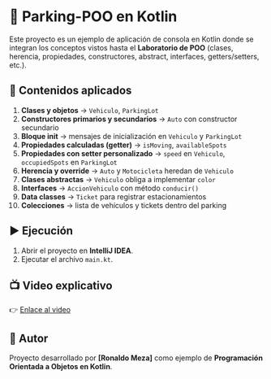 # 🚗 Parking-POO en Kotlin

Este proyecto es un ejemplo de aplicación de consola en Kotlin donde se integran los conceptos vistos hasta el **Laboratorio de POO** (clases, herencia, propiedades, constructores, abstract, interfaces, getters/setters, etc.).

## 📌 Contenidos aplicados
1. **Clases y objetos** → `Vehiculo`, `ParkingLot`
2. **Constructores primarios y secundarios** → `Auto` con constructor secundario
3. **Bloque init** → mensajes de inicialización en `Vehiculo` y `ParkingLot`
4. **Propiedades calculadas (getter)** → `isMoving`, `availableSpots`
5. **Propiedades con setter personalizado** → `speed` en `Vehiculo`, `occupiedSpots` en `ParkingLot`
6. **Herencia y override** → `Auto` y `Motocicleta` heredan de `Vehiculo`
7. **Clases abstractas** → `Vehiculo` obliga a implementar `color`
8. **Interfaces** → `AccionVehiculo` con método `conducir()`
9. **Data classes** → `Ticket` para registrar estacionamientos
10. **Colecciones** → lista de vehículos y tickets dentro del parking

## ▶️ Ejecución
1. Abrir el proyecto en **IntelliJ IDEA**.  
2. Ejecutar el archivo `main.kt`.

## 📺 Video explicativo
👉 [Enlace al video](#)  

## 📌 Autor
Proyecto desarrollado por **[Ronaldo Meza]** como ejemplo de **Programación Orientada a Objetos en Kotlin**.
